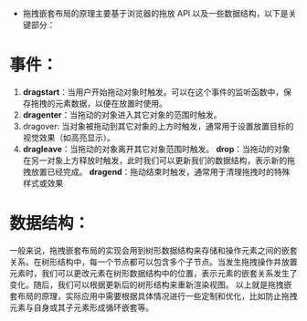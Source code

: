 * 拖拽嵌套布局的原理主要基于浏览器的拖放 API 以及一些数据结构，以下是关键部分：

# 事件：
1. **dragstart**：当用户开始拖动对象时触发。可以在这个事件的监听函数中，保存拖拽的元素数据，以便在放置时使用。
2. **dragenter**：当拖动的对象进入其它对象的范围时触发。
3. dragover: 当对象被拖动到其它对象的上方时触发，通常用于设置放置目标的视觉效果（如高亮显示）。
4. **dragleave**：当拖动的对象离开其它对象范围时触发。
**drop**：当拖动的对象在另一对象上方释放时触发，此时我们可以更新我们的数据结构，表示新的拖拽放置已经完成。
**dragend**：拖动结束时触发，通常用于清理拖拽时的特殊样式或效果

# 数据结构：
一般来说，拖拽嵌套布局的实现会用到树形数据结构来存储和操作元素之间的嵌套关系。在树形结构中，每一个节点都可以包含多个子节点。当发生拖拽操作并放置元素时，我们可以更改元素在树形数据结构中的位置，表示元素的嵌套关系发生了变化。随后，我们可以根据更新后的树形结构来重新渲染视图。
以上就是拖拽嵌套布局的原理，实际应用中需要根据具体情况进行一些定制和优化，比如防止拖拽元素与自身或其子元素形成循环嵌套等。
